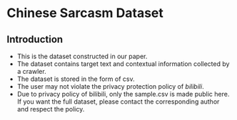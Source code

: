 # Chinese Sarcasm Dataset
## Introduction
* This is the dataset constructed in our paper.
* The dataset contains target text and contextual information collected by a crawler.
* The dataset is stored in the form of csv.
* The user may not violate the privacy protection policy of *bilibili*.
* Due to privacy policy of bilibili, only the sample.csv is made public here. If you want the full dataset, please contact the corresponding author and respect the policy.

